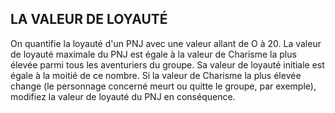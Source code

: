 ## LA VALEUR DE LOYAUTÉ


On quantifie la loyauté d'un PNJ avec une valeur allant de O
à 20. La valeur de loyauté maximale du PNJ est égale à la
valeur de Charisme la plus élevée parmi tous les aventuriers
du groupe. Sa valeur de loyauté initiale est égale à la moitié
de ce nombre. Si la valeur de Charisme la plus élevée
change (le personnage concerné meurt ou quitte le groupe,
par exemple), modifiez la valeur de loyauté du PNJ en
conséquence.
